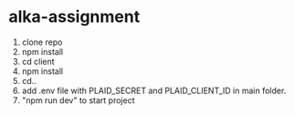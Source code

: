 # alka-assignment
1) clone repo
2) npm install 
3) cd client
4) npm install
5) cd..
6) add .env file with PLAID_SECRET and PLAID_CLIENT_ID in main folder.
7) "npm run dev" to start project 

